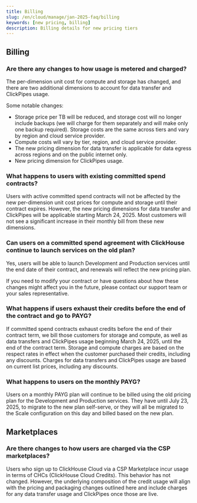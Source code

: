 ```yaml
---
title: Billing
slug: /en/cloud/manage/jan-2025-faq/billing
keywords: [new pricing, billing]
description: Billing details for new pricing tiers
---
```


## Billing

### Are there any changes to how usage is metered and charged?

The per-dimension unit cost for compute and storage has changed, and there are two additional dimensions to account for data transfer and ClickPipes usage.

Some notable changes:

- Storage price per TB will be reduced, and storage cost will no longer include backups (we will charge for them separately and will make only one backup required). Storage costs are the same across tiers and vary by region and cloud service provider.
- Compute costs will vary by tier, region, and cloud service provider.
- The new pricing dimension for data transfer is applicable for data egress across regions and on the public internet only. 
- New pricing dimension for ClickPipes usage. 

### What happens to users with existing committed spend contracts?

Users with active committed spend contracts will not be affected by the new per-dimension unit cost prices for compute and storage until their contract expires. However, the new pricing dimensions for data transfer and ClickPipes will be applicable starting March 24, 2025. Most customers will not see a significant increase in their monthly bill from these new dimensions. 

### Can users on a committed spend agreement with ClickHouse continue to launch services on the old plan?

Yes, users will be able to launch Development and Production services until the end date of their contract, and renewals will reflect the new pricing plan.

If you need to modify your contract or have questions about how these changes might affect you in the future, please contact our support team or your sales representative.

### What happens if users exhaust their credits before the end of the contract and go to PAYG? 

If committed spend contracts exhaust credits before the end of their contract term, we bill those customers for storage and compute, as well as data transfers and ClickPipes usage beginning March 24, 2025, until the end of the contract term. Storage and compute charges are based on the respect rates in effect when the customer purchased their credits, including any discounts. Charges for data transfers and ClickPipes usage are based on current list prices, including any discounts.

### What happens to users on the monthly PAYG?

Users on a monthly PAYG plan will continue to be billed using the old pricing plan for the Development and Production services. They have until July 23, 2025, to migrate to the new plan self-serve, or they will all be migrated to the Scale configuration on this day and billed based on the new plan.

## Marketplaces

### Are there changes to how users are charged via the CSP marketplaces?

Users who sign up to ClickHouse Cloud via a CSP Marketplace incur usage in terms of CHCs (ClickHouse Cloud Credits). This behavior has not changed. However, the underlying composition of the credit usage will align with the pricing and packaging changes outlined here and include charges for any data transfer usage and ClickPipes once those are live.
